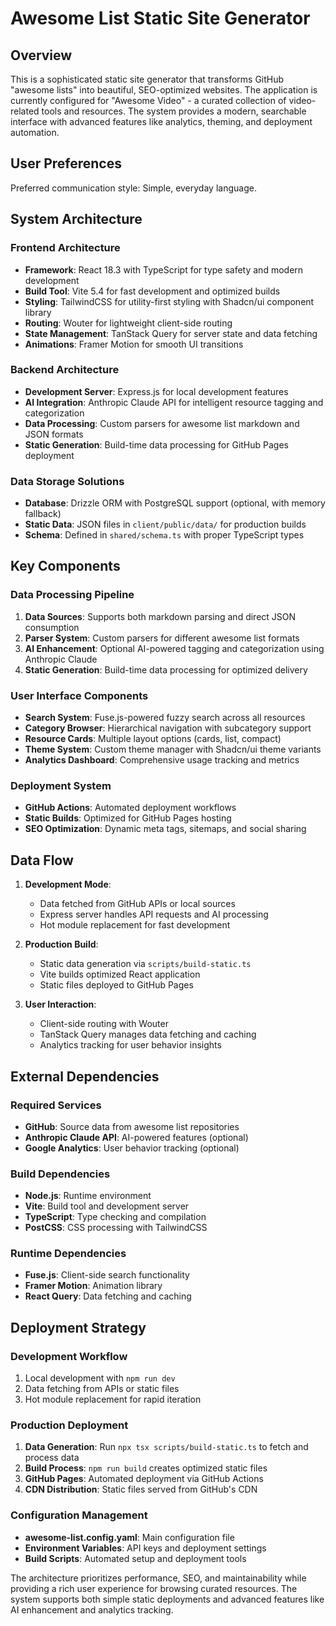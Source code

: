 # Awesome List Static Site Generator

## Overview

This is a sophisticated static site generator that transforms GitHub "awesome lists" into beautiful, SEO-optimized websites. The application is currently configured for "Awesome Video" - a curated collection of video-related tools and resources. The system provides a modern, searchable interface with advanced features like analytics, theming, and deployment automation.

## User Preferences

Preferred communication style: Simple, everyday language.

## System Architecture

### Frontend Architecture
- **Framework**: React 18.3 with TypeScript for type safety and modern development
- **Build Tool**: Vite 5.4 for fast development and optimized builds
- **Styling**: TailwindCSS for utility-first styling with Shadcn/ui component library
- **Routing**: Wouter for lightweight client-side routing
- **State Management**: TanStack Query for server state and data fetching
- **Animations**: Framer Motion for smooth UI transitions

### Backend Architecture
- **Development Server**: Express.js for local development features
- **AI Integration**: Anthropic Claude API for intelligent resource tagging and categorization
- **Data Processing**: Custom parsers for awesome list markdown and JSON formats
- **Static Generation**: Build-time data processing for GitHub Pages deployment

### Data Storage Solutions
- **Database**: Drizzle ORM with PostgreSQL support (optional, with memory fallback)
- **Static Data**: JSON files in `client/public/data/` for production builds
- **Schema**: Defined in `shared/schema.ts` with proper TypeScript types

## Key Components

### Data Processing Pipeline
1. **Data Sources**: Supports both markdown parsing and direct JSON consumption
2. **Parser System**: Custom parsers for different awesome list formats
3. **AI Enhancement**: Optional AI-powered tagging and categorization using Anthropic Claude
4. **Static Generation**: Build-time data processing for optimized delivery

### User Interface Components
- **Search System**: Fuse.js-powered fuzzy search across all resources
- **Category Browser**: Hierarchical navigation with subcategory support
- **Resource Cards**: Multiple layout options (cards, list, compact)
- **Theme System**: Custom theme manager with Shadcn/ui theme variants
- **Analytics Dashboard**: Comprehensive usage tracking and metrics

### Deployment System
- **GitHub Actions**: Automated deployment workflows
- **Static Builds**: Optimized for GitHub Pages hosting
- **SEO Optimization**: Dynamic meta tags, sitemaps, and social sharing

## Data Flow

1. **Development Mode**:
   - Data fetched from GitHub APIs or local sources
   - Express server handles API requests and AI processing
   - Hot module replacement for fast development

2. **Production Build**:
   - Static data generation via `scripts/build-static.ts`
   - Vite builds optimized React application
   - Static files deployed to GitHub Pages

3. **User Interaction**:
   - Client-side routing with Wouter
   - TanStack Query manages data fetching and caching
   - Analytics tracking for user behavior insights

## External Dependencies

### Required Services
- **GitHub**: Source data from awesome list repositories
- **Anthropic Claude API**: AI-powered features (optional)
- **Google Analytics**: User behavior tracking (optional)

### Build Dependencies
- **Node.js**: Runtime environment
- **Vite**: Build tool and development server
- **TypeScript**: Type checking and compilation
- **PostCSS**: CSS processing with TailwindCSS

### Runtime Dependencies
- **Fuse.js**: Client-side search functionality
- **Framer Motion**: Animation library
- **React Query**: Data fetching and caching

## Deployment Strategy

### Development Workflow
1. Local development with `npm run dev`
2. Data fetching from APIs or static files
3. Hot module replacement for rapid iteration

### Production Deployment
1. **Data Generation**: Run `npx tsx scripts/build-static.ts` to fetch and process data
2. **Build Process**: `npm run build` creates optimized static files
3. **GitHub Pages**: Automated deployment via GitHub Actions
4. **CDN Distribution**: Static files served from GitHub's CDN

### Configuration Management
- **awesome-list.config.yaml**: Main configuration file
- **Environment Variables**: API keys and deployment settings
- **Build Scripts**: Automated setup and deployment tools

The architecture prioritizes performance, SEO, and maintainability while providing a rich user experience for browsing curated resources. The system supports both simple static deployments and advanced features like AI enhancement and analytics tracking.